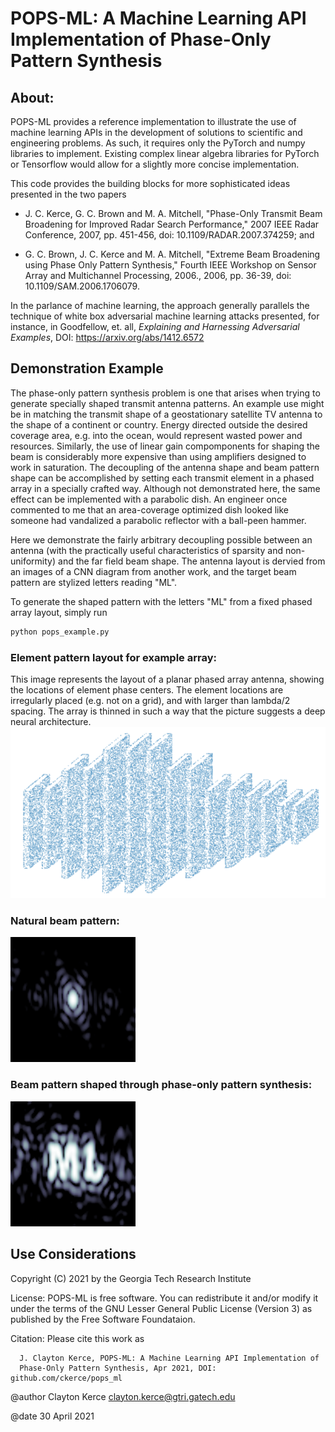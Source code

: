 # POPS-ML:  A Machine Learning API Implementation of Phase-Only Pattern Synthesis

## About: 

POPS-ML provides a reference implementation to illustrate the use of
machine learning APIs in the development of solutions to scientific and engineering problems.  As such,
it requires only the PyTorch and numpy libraries to implement.  Existing complex
linear algebra libraries for PyTorch or Tensorflow would allow for a slightly 
more concise implementation.

This code provides the building blocks for more sophisticated ideas presented in the two papers

- J. C. Kerce, G. C. Brown and M. A. Mitchell, "Phase-Only Transmit Beam Broadening for Improved Radar Search Performance," 2007 IEEE Radar Conference, 2007, pp. 451-456, doi: 10.1109/RADAR.2007.374259; and

- G. C. Brown, J. C. Kerce and M. A. Mitchell, "Extreme Beam Broadening using Phase Only Pattern Synthesis," Fourth IEEE Workshop on Sensor Array and Multichannel Processing, 2006., 2006, pp. 36-39, doi: 10.1109/SAM.2006.1706079.

In the parlance of machine learning, the approach generally parallels the technique of white box adversarial machine learning attacks presented, for instance, in Goodfellow, et. all, *Explaining and Harnessing Adversarial Examples*, DOI: https://arxiv.org/abs/1412.6572

## Demonstration Example

The phase-only pattern synthesis problem is one that arises when trying to generate specially shaped transmit antenna patterns.  An example use might be in matching the transmit shape of a geostationary satellite TV antenna to the shape of a continent or country.  Energy directed outside the desired coverage area, e.g. into the ocean, would represent wasted power and resources.  Similarly, the use of linear gain compomponents for shaping the beam is considerably more expensive than using amplifiers designed to work in saturation.  The decoupling of the antenna shape and beam pattern shape can be accomplished by setting each transmit element in a phased array in a specially crafted way.  Although not demonstrated here, the same effect can be implemented with a parabolic dish.  An engineer once commented to me that an area-coverage optimized dish looked like someone had vandalized a parabolic reflector with a ball-peen hammer.

Here we demonstrate the fairly arbitrary decoupling possible between an antenna (with the practically useful characteristics of sparsity and non-uniformity) and the far field beam shape.  The antenna layout is dervied from an images of a CNN diagram from another work, and the target beam pattern are stylized letters reading "ML".  

To generate the shaped pattern with the letters "ML" from a fixed phased array layout, simply run
```python 
python pops_example.py
```

### Element pattern layout for example array:
This image represents the layout of a planar phased array antenna, showing the locations of element phase centers.  The element locations are irregularly placed (e.g. not on a grid), and with larger than lambda/2 spacing.  The array is thinned in such a way that the picture suggests a deep neural architecture.
![Sparse array layout patterned on a CNN image](./images/array_element_positions.png)

### Natural beam pattern:
![Natural Pattern](./images/array_baseline.png)       

### Beam pattern shaped through phase-only pattern synthesis:
![Shaped Pattern](./images/array_shaped.png)

## Use Considerations 
Copyright (C) 2021 by the Georgia Tech Research Institute

License:  POPS-ML is free software.  You can redistribute it and/or modify it 
under the terms of the GNU Lesser General Public License (Version 3) as published by the
Free Software Foundataion.

Citation: Please cite this work as

      J. Clayton Kerce, POPS-ML: A Machine Learning API Implementation of 
      Phase-Only Pattern Synthesis, Apr 2021, DOI: github.com/ckerce/pops_ml


@author Clayton Kerce <clayton.kerce@gtri.gatech.edu>

@date   30 April 2021


